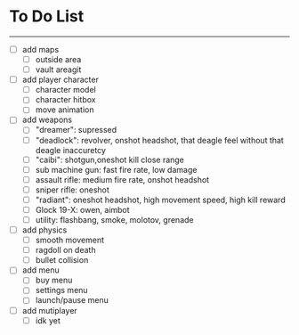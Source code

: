 # To Do List
---
 - [ ] add maps
   - [ ] outside area
   - [ ] vault areagit
 - [ ] add player character
   - [ ] character model
   - [ ] character hitbox
   - [ ] move animation
 - [ ] add weapons
   - [ ] "dreamer": supressed
   - [ ] "deadlock": revolver, onshot headshot, that deagle feel without that deagle inaccuretcy
   - [ ] "caibi": shotgun,oneshot kill close range
   - [ ] sub machine gun: fast fire rate, low damage
   - [ ] assault rifle: medium fire rate, onshot headshot
   - [ ] sniper rifle: oneshot
   - [ ] "radiant": oneshot headshot, high movement speed, high kill reward
   - [ ] Glock 19-X: owen, aimbot
   - [ ] utility: flashbang, smoke, molotov, grenade
 - [ ] add physics
   - [ ] smooth movement
   - [ ] ragdoll on death
   - [ ] bullet collision
 - [ ] add menu
   - [ ] buy menu
   - [ ] settings menu
   - [ ] launch/pause menu
 - [ ] add mutiplayer
   - [ ] idk yet
